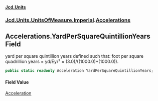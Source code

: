 #### [Jcd.Units](index.md 'index')

### [Jcd.Units.UnitsOfMeasure.Imperial](Jcd.Units.UnitsOfMeasure.Imperial.md 'Jcd.Units.UnitsOfMeasure.Imperial').[Accelerations](Accelerations.md 'Jcd.Units.UnitsOfMeasure.Imperial.Accelerations')

## Accelerations.YardPerSquareQuintillionYears Field

yard per square quintillion years defined such that: foot per square quadrillion years = yd/Eyr² ×
(3.0)/((1000.0)*(1000.0)).

```csharp
public static readonly Acceleration YardPerSquareQuintillionYears;
```

#### Field Value

[Acceleration](Acceleration.md 'Jcd.Units.UnitTypes.Acceleration')